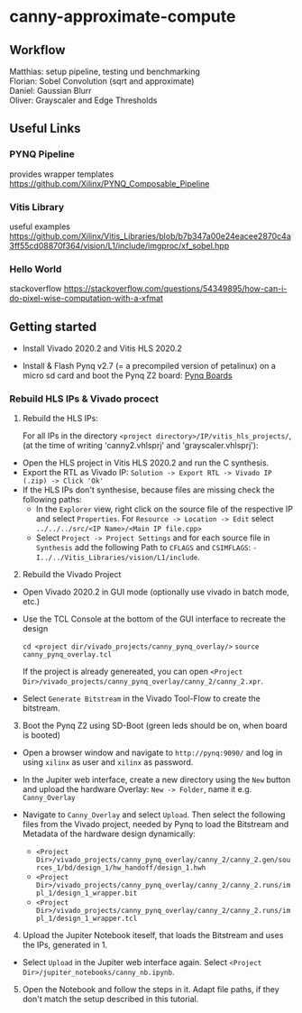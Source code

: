 # canny-approximate-compute

## Workflow
Matthias: setup pipeline, testing und benchmarking  
Florian: Sobel Convolution (sqrt and approximate)  
Daniel: Gaussian Blurr  
Oliver: Grayscaler and Edge Thresholds  

## Useful Links
### PYNQ Pipeline
provides wrapper templates
https://github.com/Xilinx/PYNQ_Composable_Pipeline

### Vitis Library
useful examples
https://github.com/Xilinx/Vitis_Libraries/blob/b7b347a00e24eacee2870c4a3ff55cd08870f364/vision/L1/include/imgproc/xf_sobel.hpp

### Hello World
stackoverflow
https://stackoverflow.com/questions/54349895/how-can-i-do-pixel-wise-computation-with-a-xfmat

## Getting started

- Install Vivado 2020.2 and Vitis HLS 2020.2

- Install & Flash Pynq v2.7 (= a precompiled version of petalinux) on a micro sd card and boot the Pynq Z2 board: [Pynq Boards](http://www.pynq.io/board.html)

### Rebuild HLS IPs & Vivado procect

1. Rebuild the HLS IPs:


    For all IPs in the directory `<project directory>/IP/vitis_hls_projects/`, (at the time of writing 'canny2.vhlsprj' and 'grayscaler.vhlsprj'):
- Open the HLS project in Vitis HLS 2020.2 and run the C synthesis.
- Export the RTL as Vivado IP: `Solution -> Export RTL -> Vivado IP (.zip) -> Click 'Ok'`
- If the HLS IPs don't synthesise, because files are missing check the following paths:
    - In the `Explorer` view, right click on the source file of the respective IP and select `Properties`. For `Resource -> Location -> Edit` select `../../../src/<IP Name>/<Main IP file.cpp>`
    - Select `Project -> Project Settings` and for each source file in `Synthesis` add the following Path to `CFLAGS` and `CSIMFLAGS`: `-I../../Vitis_Libraries/vision/L1/include`.

2. Rebuild the Vivado Project

- Open Vivado 2020.2 in GUI mode (optionally use vivado in batch mode, etc.)
- Use the TCL Console at the bottom of the GUI interface to recreate the design
    
    `cd <project dir/vivado_projects/canny_pynq_overlay/>`
    `source canny_pynq_overlay.tcl`

    If the project is already genereated, you can open `<Project Dir>/vivado_projects/canny_pynq_overlay/canny_2/canny_2.xpr`.

- Select `Generate Bitstream` in the Vivado Tool-Flow to create the bitstream.

3. Boot the Pynq Z2 using SD-Boot (green leds should be on, when board is booted)

- Open a browser window and navigate to `http://pynq:9090/` and log in using `xilinx` as user and `xilinx` as password. 

- In the Jupiter web interface, create a new directory  using the `New` button and upload the hardware Overlay: `New -> Folder`, name it e.g. `Canny_Overlay`
- Navigate to `Canny_Overlay` and select `Upload`. Then select the following files from the Vivado project, needed by Pynq to load the Bitstream and Metadata of the hardware design dynamically:
    - `<Project Dir>/vivado_projects/canny_pynq_overlay/canny_2/canny_2.gen/sources_1/bd/design_1/hw_handoff/design_1.hwh`
    - `<Project Dir>/vivado_projects/canny_pynq_overlay/canny_2/canny_2.runs/impl_1/design_1_wrapper.bit`
    - `<Project Dir>/vivado_projects/canny_pynq_overlay/canny_2/canny_2.runs/impl_1/design_1_wrapper.tcl`

4. Upload the Jupiter Notebook iteself, that loads the Bitstream and uses the IPs, generated in 1.
- Select `Upload` in the Jupiter web interface again. Select `<Project Dir>/jupiter_notebooks/canny_nb.ipynb`. 

5. Open the Notebook and follow the steps in it. Adapt file paths, if they don't match the setup described in this tutorial.
